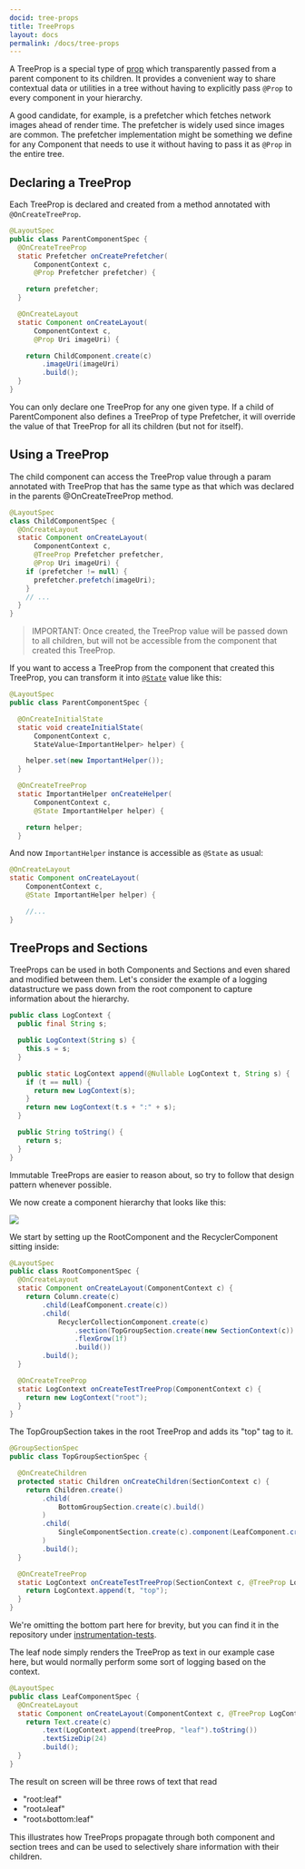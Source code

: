 ```yaml
---
docid: tree-props
title: TreeProps
layout: docs
permalink: /docs/tree-props
---
```


A TreeProp is a special type of [prop](/docs/props) which transparently passed
from a parent component to its children. It provides a convenient way to share
contextual data or utilities in a tree without having to explicitly pass `@Prop`
to every component in your hierarchy.

A good candidate, for example, is a prefetcher which fetches network images
ahead of render time. The prefetcher is widely used since images are common. The
prefetcher implementation might be something we define for any Component that
needs to use it without having to pass it as `@Prop` in the entire tree.

## Declaring a TreeProp

Each TreeProp is declared and created from a method annotated with `@OnCreateTreeProp`.

```java
@LayoutSpec
public class ParentComponentSpec {
  @OnCreateTreeProp
  static Prefetcher onCreatePrefetcher(
      ComponentContext c,
      @Prop Prefetcher prefetcher) {

    return prefetcher;
  }

  @OnCreateLayout
  static Component onCreateLayout(
      ComponentContext c,
      @Prop Uri imageUri) {

    return ChildComponent.create(c)
        .imageUri(imageUri)
        .build();
  }
}
```

You can only declare one TreeProp for any one given type. If a child of ParentComponent also defines a TreeProp of type Prefetcher, it will override the value of that TreeProp for all its children (but not for itself).

## Using a TreeProp

The child component can access the TreeProp value through a param annotated with TreeProp that has the same type as that which was declared in the parents @OnCreateTreeProp method.

``` java
@LayoutSpec
class ChildComponentSpec {
  @OnCreateLayout
  static Component onCreateLayout(
      ComponentContext c,
      @TreeProp Prefetcher prefetcher,
      @Prop Uri imageUri) {
    if (prefetcher != null) {
      prefetcher.prefetch(imageUri);
    }
    // ...
  }
}
```

> IMPORTANT: Once created, the TreeProp value will be passed down to all children, but will not be accessible from the component that created this TreeProp.

If you want to access a TreeProp from the component that created this TreeProp, you can transform it into [`@State`](https://fblitho.com/docs/state) value like this:

```java
@LayoutSpec
public class ParentComponentSpec {

  @OnCreateInitialState
  static void createInitialState(
      ComponentContext c,
      StateValue<ImportantHelper> helper) {

    helper.set(new ImportantHelper());
  }

  @OnCreateTreeProp
  static ImportantHelper onCreateHelper(
      ComponentContext c,
      @State ImportantHelper helper) {

    return helper;
  }
```

And now `ImportantHelper` instance is accessible as `@State` as usual:

```java
@OnCreateLayout
static Component onCreateLayout(
    ComponentContext c,
    @State ImportantHelper helper) {

	//...
}
```

## TreeProps and Sections

TreeProps can be used in both Components and Sections and even shared and
modified between them. Let's consider the example of a logging datastructure we
pass down from the root component to capture information about the hierarchy.

```java
public class LogContext {
  public final String s;

  public LogContext(String s) {
    this.s = s;
  }

  public static LogContext append(@Nullable LogContext t, String s) {
    if (t == null) {
      return new LogContext(s);
    }
    return new LogContext(t.s + ":" + s);
  }

  public String toString() {
    return s;
  }
}

```

Immutable TreeProps are easier to reason about, so try to follow that design
pattern whenever possible.

We now create a component hierarchy that looks like this:

<img src="/static/images/treeprop-sections.png">

We start by setting up the RootComponent and the RecyclerComponent sitting
inside:

```java
@LayoutSpec
public class RootComponentSpec {
  @OnCreateLayout
  static Component onCreateLayout(ComponentContext c) {
    return Column.create(c)
        .child(LeafComponent.create(c))
        .child(
            RecyclerCollectionComponent.create(c)
                .section(TopGroupSection.create(new SectionContext(c)).build())
                .flexGrow(1f)
                .build())
        .build();
  }

  @OnCreateTreeProp
  static LogContext onCreateTestTreeProp(ComponentContext c) {
    return new LogContext("root");
  }
}
```

The TopGroupSection takes in the root TreeProp and adds its "top" tag to it.

```java
@GroupSectionSpec
public class TopGroupSectionSpec {

  @OnCreateChildren
  protected static Children onCreateChildren(SectionContext c) {
    return Children.create()
        .child(
            BottomGroupSection.create(c).build()
        )
        .child(
            SingleComponentSection.create(c).component(LeafComponent.create(c))
        )
        .build();
  }

  @OnCreateTreeProp
  static LogContext onCreateTestTreeProp(SectionContext c, @TreeProp LogContext t) {
    return LogContext.append(t, "top");
  }
}
```

We're omitting the bottom part here for brevity, but you can find it in the
repository under [instrumentation-tests](https://github.com/facebook/litho/tree/master/litho-instrumentation-tests/src/main/java/com/facebook/litho/sections/treeprops).

The leaf node simply renders the TreeProp as text in our example case here, but
would normally perform some sort of logging based on the context.

```java
@LayoutSpec
public class LeafComponentSpec {
  @OnCreateLayout
  static Component onCreateLayout(ComponentContext c, @TreeProp LogContext treeProp) {
    return Text.create(c)
        .text(LogContext.append(treeProp, "leaf").toString())
        .textSizeDip(24)
        .build();
  }
}
```

The result on screen will be three rows of text that read

- "root:leaf"
- "root:top:leaf"
- "root:top:bottom:leaf"

This illustrates how TreeProps propagate through both component and section
trees and can be used to selectively share information with their children.
